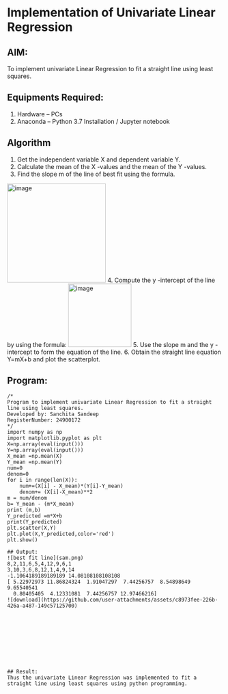 # Implementation of Univariate Linear Regression
## AIM:
To implement univariate Linear Regression to fit a straight line using least squares.

## Equipments Required:
1. Hardware – PCs
2. Anaconda – Python 3.7 Installation / Jupyter notebook

## Algorithm
1. Get the independent variable X and dependent variable Y.
2. Calculate the mean of the X -values and the mean of the Y -values.
3. Find the slope m of the line of best fit using the formula. 
<img width="231" alt="image" src="https://user-images.githubusercontent.com/93026020/192078527-b3b5ee3e-992f-46c4-865b-3b7ce4ac54ad.png">
4. Compute the y -intercept of the line by using the formula:
<img width="148" alt="image" src="https://user-images.githubusercontent.com/93026020/192078545-79d70b90-7e9d-4b85-9f8b-9d7548a4c5a4.png">
5. Use the slope m and the y -intercept to form the equation of the line.
6. Obtain the straight line equation Y=mX+b and plot the scatterplot.

## Program:
```
/*
Program to implement univariate Linear Regression to fit a straight line using least squares.
Developed by: Sanchita Sandeep
RegisterNumber: 24900172 
*/
import numpy as np
import matplotlib.pyplot as plt
X=np.array(eval(input()))
Y=np.array(eval(input()))
X_mean =np.mean(X)
Y_mean =np.mean(Y)
num=0
denom=0
for i in range(len(X)):
    num+=(X[i] - X_mean)*(Y[i]-Y_mean)
    denom+= (X[i]-X_mean)**2
m = num/denom
b= Y_mean - (m*X_mean)
print (m,b)
Y_predicted =m*X+b
print(Y_predicted)
plt.scatter(X,Y)
plt.plot(X,Y_predicted,color='red')
plt.show()

## Output:
![best fit line](sam.png)
8,2,11,6,5,4,12,9,6,1
3,10,3,6,8,12,1,4,9,14
-1.1064189189189189 14.08108108108108
[ 5.22972973 11.86824324  1.91047297  7.44256757  8.54898649  9.65540541
  0.80405405  4.12331081  7.44256757 12.97466216]
![download](https://github.com/user-attachments/assets/c8973fee-226b-426a-a487-149c57125700)










## Result:
Thus the univariate Linear Regression was implemented to fit a straight line using least squares using python programming.
